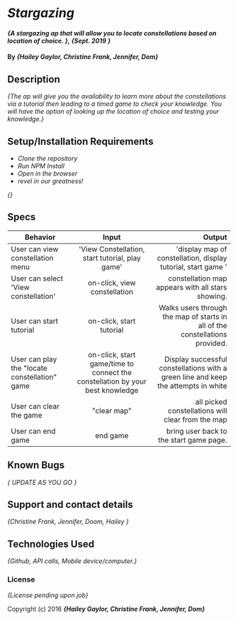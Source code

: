 # _Stargazing_

#### _{A stargazing ap that will allow you to locate constellations based on location of choice.  }, {Sept. 2019 }_
#### By _**{Hailey Gaylor, Christine Frank, Jennifer, Dom}**_

## Description

_{The ap will give you the availability to learn more about the constellations via a tutorial then leading to a timed game to check your knowledge. You will have the option of looking up the location of choice and testing your knowledge.}_

## Setup/Installation Requirements

* _Clone the repository_
* _Run NPM Install_
* _Open in the browser_
* _revel in our greatness!_


_{}_

## Specs

| Behavior | Input | Output |
| ------------- |:-------------:| -----:|
| User can view constellation menu | 'View Constellation, start tutorial, play game' | 'display map of constellation, display tutorial, start game ' |
| User can select 'View constellation'  | on-click, view constellation  | constellation map appears with all stars showing.|
|  User can start tutorial   | on-click, start tutorial | Walks users through the map of starts in all of the constellations provided. |
|  User can play the "locate constellation" game  | on-click, start game/time to connect the constellation by your best knowledge | Display successful constellations with a green line and keep the attempts in white |
|  User can clear the game   | "clear map" | all picked constellations will clear from the map |
|  User can end game  | end game | bring user back to the start game page. |







## Known Bugs

_{ UPDATE AS YOU GO }_

## Support and contact details

_{Christine Frank, Jennifer, Doom, Hailey }_

## Technologies Used

_{Github, API calls, Mobile device/computer.}_

### License

*{License pending upon job}*

Copyright (c) 2016 **_{Hailey Gaylor, Christine Frank, Jennifer, Dom}_**
